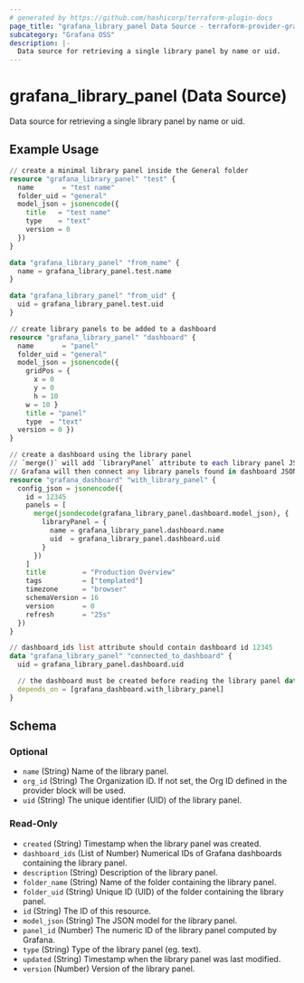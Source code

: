 ```yaml
---
# generated by https://github.com/hashicorp/terraform-plugin-docs
page_title: "grafana_library_panel Data Source - terraform-provider-grafana"
subcategory: "Grafana OSS"
description: |-
  Data source for retrieving a single library panel by name or uid.
---
```


# grafana_library_panel (Data Source)

Data source for retrieving a single library panel by name or uid.

## Example Usage

```terraform
// create a minimal library panel inside the General folder
resource "grafana_library_panel" "test" {
  name       = "test name"
  folder_uid = "general"
  model_json = jsonencode({
    title   = "test name"
    type    = "text"
    version = 0
  })
}

data "grafana_library_panel" "from_name" {
  name = grafana_library_panel.test.name
}

data "grafana_library_panel" "from_uid" {
  uid = grafana_library_panel.test.uid
}

// create library panels to be added to a dashboard
resource "grafana_library_panel" "dashboard" {
  name       = "panel"
  folder_uid = "general"
  model_json = jsonencode({
    gridPos = {
      x = 0
      y = 0
      h = 10
    w = 10 }
    title = "panel"
    type  = "text"
  version = 0 })
}

// create a dashboard using the library panel
// `merge()` will add `libraryPanel` attribute to each library panel JSON
// Grafana will then connect any library panels found in dashboard JSON
resource "grafana_dashboard" "with_library_panel" {
  config_json = jsonencode({
    id = 12345
    panels = [
      merge(jsondecode(grafana_library_panel.dashboard.model_json), {
        libraryPanel = {
          name = grafana_library_panel.dashboard.name
          uid  = grafana_library_panel.dashboard.uid
        }
      })
    ]
    title         = "Production Overview"
    tags          = ["templated"]
    timezone      = "browser"
    schemaVersion = 16
    version       = 0
    refresh       = "25s"
  })
}

// dashboard_ids list attribute should contain dashboard id 12345
data "grafana_library_panel" "connected_to_dashboard" {
  uid = grafana_library_panel.dashboard.uid

  // the dashboard must be created before reading the library panel data
  depends_on = [grafana_dashboard.with_library_panel]
}
```

<!-- schema generated by tfplugindocs -->
## Schema

### Optional

- `name` (String) Name of the library panel.
- `org_id` (String) The Organization ID. If not set, the Org ID defined in the provider block will be used.
- `uid` (String) The unique identifier (UID) of the library panel.

### Read-Only

- `created` (String) Timestamp when the library panel was created.
- `dashboard_ids` (List of Number) Numerical IDs of Grafana dashboards containing the library panel.
- `description` (String) Description of the library panel.
- `folder_name` (String) Name of the folder containing the library panel.
- `folder_uid` (String) Unique ID (UID) of the folder containing the library panel.
- `id` (String) The ID of this resource.
- `model_json` (String) The JSON model for the library panel.
- `panel_id` (Number) The numeric ID of the library panel computed by Grafana.
- `type` (String) Type of the library panel (eg. text).
- `updated` (String) Timestamp when the library panel was last modified.
- `version` (Number) Version of the library panel.
